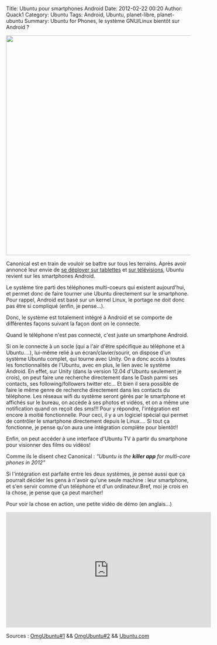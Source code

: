 Title: Ubuntu pour smartphones Android
Date: 2012-02-22 00:20
Author: Quack1
Category: Ubuntu
Tags: Android, Ubuntu, planet-libre, planet-ubuntu
Summary: Ubuntu for Phones, le système GNU/Linux bientôt sur Android ?

<div align=center><a href="static/upload/ubuntuAndroid.jpg"><img src="static/upload/ubuntuAndroid.jpg" width="600" align=center /></a></div>

Canonical est en train de vouloir se battre sur tous les terrains. Après avoir annoncé leur envie de [se déployer sur tablettes][] et [sur télévisions][], Ubuntu revient sur les smartphones Android.

Le système tire parti des téléphones multi-coeurs qui existent aujourd'hui, et permet donc de faire tourner une Ubuntu directement sur le smartphone. Pour rappel, Android est basé sur un kernel Linux, le portage ne doit donc pas être si compliqué (enfin, je pense...).

Donc, le système est totalement intégré à Android et se comporte de différentes façons suivant la façon dont on le connecte.

Quand le téléphone n'est pas connecté, c'est juste un smartphone Android.

Si on le connecte à un socle (qui a l'air d'être spécifique au téléphone et à Ubuntu....), lui-même relié à un écran/clavier/sourir, on dispose d'un système Ubuntu complet, qui tourne avec Unity. On a donc accès à toutes les fonctionnalités de l'Ubuntu, avec en plus, le lien avec le système Android. En effet, sur Unity (dans la version 12.04 d'Ubuntu seulement je crois), on peut faire une recherche directement dans le Dash parmi ses contacts, ses following/followers twitter etc... Et bien il sera possible de faire le même genre de recherche directement dans les contacts du téléphone. Les réseaux wifi du système seront gérés par le smartphone et affichés sur le bureau, on accède à ses photos et vidéos, et on a même une notification quand on reçoit des sms!!! Pour y répondre, l'intégration est encore à moitié fonctionnelle. Pour ceci, il y a un logiciel spécial qui permet de contrôler le smartphone directement depuis le Linux.... Si tout ça fonctionne, je pense qu'on aura une intégration complète pour bientôt!!

Enfin, on peut accéder à une interface d'Ubuntu TV à partir du smartphone pour visionner des films ou vidéos!

Comme ils le disent chez Canonical : *“Ubuntu is the **killer app** for multi-core phones in 2012”*

Si l'intégration est parfaite entre les deux systèmes, je pense aussi que ça pourrait décider les gens à n'avoir qu'une seule machine : leur smartphone, et s'en servir comme d'un téléphone et d'un ordinateur.Bref, moi je crois en la chose, je pense que ça peut marcher!

Pour voir la chose en action, une petite vidéo de démo (en anglais...)

<iframe width="560" height="315" src="http://www.youtube.com/embed/iv1Z7bf4jXY" frameborder="0" allowfullscreen></iframe>

Sources : [OmgUbuntu\#1][] && [OmgUbuntu\#2][] && [Ubuntu.com][]

  [se déployer sur tablettes]: http://www.omgubuntu.co.uk/2012/01/ubuntu-tablet-to-compete-with-android-ios/ "http://www.omgubuntu.co.uk/2012/01/ubuntu-tablet-to-compete-with-android-ios/"
  [sur télévisions]: http://www.omgubuntu.co.uk/2012/01/ubuntu-tv-unveiled-at-ces/ "http://www.omgubuntu.co.uk/2012/01/ubuntu-tv-unveiled-at-ces/"
  [OmgUbuntu\#1]: http://www.omgubuntu.co.uk/2012/02/ubuntu-for-android-announced/ "http://www.omgubuntu.co.uk/2012/02/ubuntu-for-android-announced/"
  [OmgUbuntu\#2]: http://www.omgubuntu.co.uk/2012/02/watch-ubuntu-for-android-in-action/ "http://www.omgubuntu.co.uk/2012/02/watch-ubuntu-for-android-in-action/"
  [Ubuntu.com]: http://www.ubuntu.com/devices/android "http://www.ubuntu.com/devices/android"
